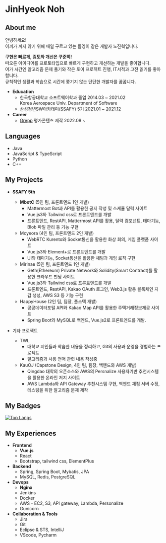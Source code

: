 
# JinHyeok Noh    
## About me

안녕하세요!   
이끼가 끼지 않기 위해 매일 구르고 있는 돌멩이 같은 개발자 노진혁입니다.

**구현은 빠르게, 검토와 개선은 꾸준히!**     
떠오른 아이디어를 프로토타입으로 빠르게 구현하고 개선하는 개발을 좋아합니다.   
여가 시간엔 알고리즘 문제 풀기와 작은 토이 프로젝트 진행, IT서적과 고전 읽기를 좋아합니다.   
규칙적인 생활과 학습으로 시간에 쫓기지 않는 단단한 개발자를 꿈꿉니다.   


- **Education**   
    - 한국항공대학교 소프트웨어학과 졸업  2014.03 ~ 2021.02   
    Korea Aerospace Univ.  Department of Software
    - 삼성청년SW아카데미(SSAFY) 5기  2021.01 ~ 2021.12   
- **Career**
    - [Grepp](https://www.grepp.co/) 평가콘텐츠 제작 2022.08 ~  


## Languages
- Java   
- JavaScript & TypeScript   
- Python   
- C++

## My Projects

- **SSAFY 5th**
    - **MbotC** (5인 팀, 프론트엔드 1인 개발)
        - Mattermost Bot과 API를 활용한 공지 작성 및 스케쥴 달력 사이트
        - Vue.js3와 Tailwind css로 프론트엔드를 개발
        - 프론트엔드, RestAPI, Mattermost API를 활용, 달력 컴포넌트, 테마기능, Blob 파일 관리 등 기능 구현
    - Moyeora (4인 팀, 프론트엔드 2인 개발)
        - WebRTC Kurento와 Socket통신을 활용한 화상 회의, 게임 플랫폼 사이트
        - Vue.js3와 Element+로 프론트엔드를 개발
        - UI와 테마기능, Socket통신을 활용한 채팅과 게임 로직 구현
    - Mirinae (5인 팀, 프론트엔드 1인 개발)
        - Geth(Ethereum) Private Network와 Solidity(Smart Contract)를 활용한 크라우드 펀딩 사이트
        - Vue.js3와 Tailwind css로 프론트엔드를 개발
        - 프론트엔드, RestAPI, Kakao OAuth 로그인, Web3.js 활용 블록체인 지갑 생성, AWS S3 등 기능 구현
    - HappyHouse (2인 팀, 팀장, 풀스택 개발)
        - 공공데이터포털 API와 Kakao Map API를 활용한 주택거래정보제공 사이트
        - Spring Boot와 MySQL로 백엔드, Vue.js2로 프론트엔드를 개발.


- 기타 프로젝트
    - TWL 
        - 대학교 지인들과 학습한 내용을 정리하고, Git의 사용과 운영을 경험하는 프로젝트
        - 알고리즘과 사용 언어 관련 내용 작성중
    - KauOJ (Capstone Design, 4인 팀, 팀장, 백엔드와 AWS 개발)
        - Qingdao 대학의 오픈소스와 AWS의 Persnalize 사용자기반 추천시스템을 활용한 온라인 저지 사이트
        - AWS Lambda와 API Gateway 추천시스템 구현, 백엔드 채점 서버 수정, 테스팅을 위한 알고리즘 문제 제작


## My Badges
[![Top Langs](https://github-readme-stats.vercel.app/api/top-langs/?username=wizard9582&layout=compact)](https://github.com/anuraghazra/github-readme-stats)


## My Experiences
- **Frontend**
    - **Vue.js**
    - React
    - Bootstrap, tailwind css, ElementPlus
- **Backend**
    - Spring, Spring Boot, Mybatis, JPA
    - MySQL, Redis, PostgreSQL
- **Devops**
    - **Nginx**
    - Jenkins
    - Docker
    - AWS - EC2, S3, API gateway, Lambda, Personalize
    - Gunicorn
- **Collaboration & Tools**
    - Jira
    - Git
    - Eclipse & STS, IntelliJ
    - VScode, Pycharm


[KauOjlink]: https://github.com/wizard9582/KauOJ
[algolink]: https://github.com/wizard9582/Algo
[kbolink]: https://github.com/wizard9582/visual_kbo
[afterlink]: https://github.com/wizard9582/AfterDayz
[happyhouselink]:https://github.com/wizard9582/HappyHouse
[moyeoralink]:https://github.com/wizard9582/moyeora
[mirinaelink]:https://github.com/wizard9582/Mirinae
[improvelink]:https://github.com/wizard9582/Im_prove



